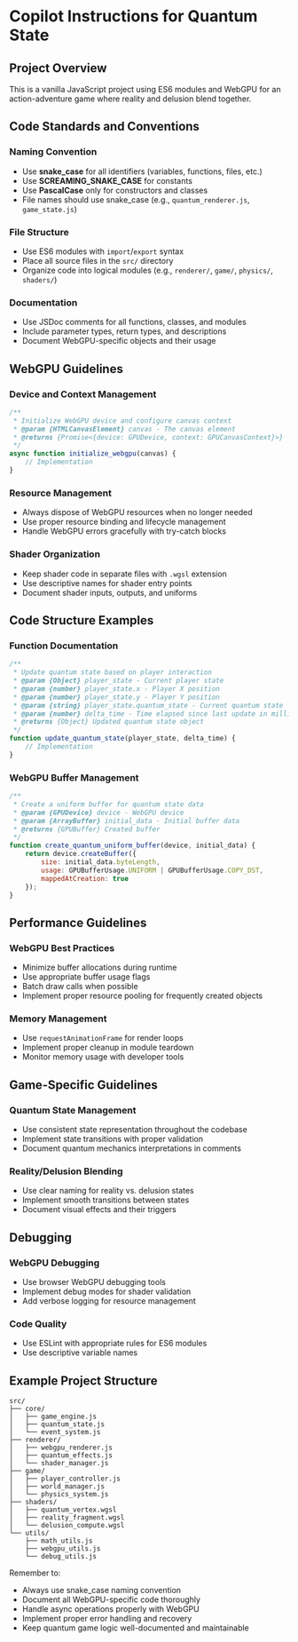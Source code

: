 # Copilot Instructions for Quantum State

## Project Overview
This is a vanilla JavaScript project using ES6 modules and WebGPU for an action-adventure game where reality and delusion blend together.

## Code Standards and Conventions

### Naming Convention
- Use **snake_case** for all identifiers (variables, functions, files, etc.)
- Use **SCREAMING_SNAKE_CASE** for constants
- Use **PascalCase** only for constructors and classes
- File names should use snake_case (e.g., `quantum_renderer.js`, `game_state.js`)

### File Structure
- Use ES6 modules with `import`/`export` syntax
- Place all source files in the `src/` directory
- Organize code into logical modules (e.g., `renderer/`, `game/`, `physics/`, `shaders/`)

### Documentation
- Use JSDoc comments for all functions, classes, and modules
- Include parameter types, return types, and descriptions
- Document WebGPU-specific objects and their usage

## WebGPU Guidelines

### Device and Context Management
```javascript
/**
 * Initialize WebGPU device and configure canvas context
 * @param {HTMLCanvasElement} canvas - The canvas element
 * @returns {Promise<{device: GPUDevice, context: GPUCanvasContext}>}
 */
async function initialize_webgpu(canvas) {
    // Implementation
}
```

### Resource Management
- Always dispose of WebGPU resources when no longer needed
- Use proper resource binding and lifecycle management
- Handle WebGPU errors gracefully with try-catch blocks

### Shader Organization
- Keep shader code in separate files with `.wgsl` extension
- Use descriptive names for shader entry points
- Document shader inputs, outputs, and uniforms

## Code Structure Examples

### Function Documentation
```javascript
/**
 * Update quantum state based on player interaction
 * @param {Object} player_state - Current player state
 * @param {number} player_state.x - Player X position
 * @param {number} player_state.y - Player Y position
 * @param {string} player_state.quantum_state - Current quantum state
 * @param {number} delta_time - Time elapsed since last update in milliseconds
 * @returns {Object} Updated quantum state object
 */
function update_quantum_state(player_state, delta_time) {
    // Implementation
}
```

### WebGPU Buffer Management
```javascript
/**
 * Create a uniform buffer for quantum state data
 * @param {GPUDevice} device - WebGPU device
 * @param {ArrayBuffer} initial_data - Initial buffer data
 * @returns {GPUBuffer} Created buffer
 */
function create_quantum_uniform_buffer(device, initial_data) {
    return device.createBuffer({
        size: initial_data.byteLength,
        usage: GPUBufferUsage.UNIFORM | GPUBufferUsage.COPY_DST,
        mappedAtCreation: true
    });
}
```

## Performance Guidelines

### WebGPU Best Practices
- Minimize buffer allocations during runtime
- Use appropriate buffer usage flags
- Batch draw calls when possible
- Implement proper resource pooling for frequently created objects

### Memory Management
- Use `requestAnimationFrame` for render loops
- Implement proper cleanup in module teardown
- Monitor memory usage with developer tools

## Game-Specific Guidelines

### Quantum State Management
- Use consistent state representation throughout the codebase
- Implement state transitions with proper validation
- Document quantum mechanics interpretations in comments

### Reality/Delusion Blending
- Use clear naming for reality vs. delusion states
- Implement smooth transitions between states
- Document visual effects and their triggers

## Debugging

### WebGPU Debugging
- Use browser WebGPU debugging tools
- Implement debug modes for shader validation
- Add verbose logging for resource management

### Code Quality
- Use ESLint with appropriate rules for ES6 modules
- Use descriptive variable names

## Example Project Structure
```
src/
├── core/
│   ├── game_engine.js
│   ├── quantum_state.js
│   └── event_system.js
├── renderer/
│   ├── webgpu_renderer.js
│   ├── quantum_effects.js
│   └── shader_manager.js
├── game/
│   ├── player_controller.js
│   ├── world_manager.js
│   └── physics_system.js
├── shaders/
│   ├── quantum_vertex.wgsl
│   ├── reality_fragment.wgsl
│   └── delusion_compute.wgsl
└── utils/
    ├── math_utils.js
    ├── webgpu_utils.js
    └── debug_utils.js
```

Remember to:
- Always use snake_case naming convention
- Document all WebGPU-specific code thoroughly
- Handle async operations properly with WebGPU
- Implement proper error handling and recovery
- Keep quantum game logic well-documented and maintainable
